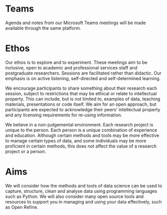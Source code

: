 # Teams
Agenda and notes from our Microsoft Teams meetings will be made available through the same platform.

# Ethos
Our ethos is to explore and to experiment. These meetings aim to be inclusive, open to academic and professional services staff and postgraduate researchers. Sessions are facilitated rather than didactic. Our emphasis is on active listening, self-directed and self-determined learning.

We encourage participants to share something about their research each session, subject to restrictions that may be ethical or relate to intellectual property. This can include, but is not limited to, examples of data, teaching materials, presentations or code itself. We aim for an open approach, but participants are expected to acknowledge their peers' intellectual property and any licensing requirements for re-using information.

We believe in a non-judgemental environment. Each research project is unique to the person. Each person is a unique combination of experience and education. Although certain methods and tools may be more effective to manage certain types of data, and some individuals may be more proficient in certain methods, this does not affect the value of a research project or a person.  

# Aims
We will consider how the methods and tools of data science can be used to capture, structure, clean and analyse data using programming languages such as Python. We will also consider many open source tools and resources to support you in managing and using your data effectively, such as Open Refine.
